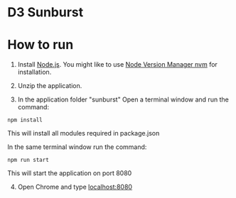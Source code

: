 # D3 Sunburst

# How to run

1. Install [Node.js](https://nodejs.org/en/download/). You might like to use [Node Version Manager nvm](https://github.com/nvm-sh/nvm) for installation.

2. Unzip the application.

3. In the application folder "sunburst" Open a terminal window and run the command:

```
npm install
```

This will install all modules required in package.json

In the same terminal window run the command:

```
npm run start
```

This will start the application on port 8080

4. Open Chrome and type [localhost:8080](http://localhost:8080/)
